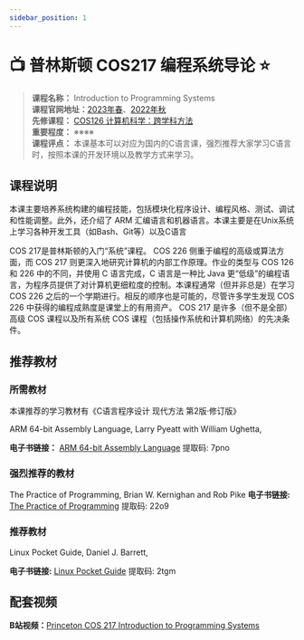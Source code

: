 ```yaml
---
sidebar_position: 1
---
```


# 📺 普林斯顿 COS217 编程系统导论 ⭐️

>**课程名称：** Introduction to Programming Systems  
**课程官网地址：**[2023年春](https://www.cs.princeton.edu/courses/archive/spring23/cos217/)、[2022年秋](https://www.cs.princeton.edu/courses/archive/fall22/cos217/)   
**先修课程：** [COS126 计算机科学：跨学科方法](https://hackway.org/docs/cs/freshman/first/cos126)     
**重要程度：** ※※※※       
**课程评点：** 本课基本可以对应为国内的C语言课，强烈推荐大家学习C语言时，按照本课的开发环境以及教学方式来学习。

## 课程说明
本课主要培养系统构建的编程技能，包括模块化程序设计、编程风格、测试、调试和性能调整。此外，还介绍了 ARM 汇编语言和机器语言。本课主要是在Unix系统上学习各种开发工具（如Bash、Git等）以及C语言

COS 217是普林斯顿的入门“系统”课程。 COS 226 侧重于编程的高级或算法方面，而 COS 217 则更深入地研究计算机的内部工作原理。作业的类型与 COS 126 和 226 中的不同，并使用 C 语言完成，C 语言是一种比 Java 更“低级”的编程语言，为程序员提供了对计算机更细粒度的控制。本课程通常（但并非总是）在学习 COS 226 之后的一个学期进行。相反的顺序也是可能的，尽管许多学生发现 COS 226 中获得的编程成熟度是课堂上的有用资产。 COS 217 是许多（但不是全部）高级 COS 课程以及所有系统 COS 课程（包括操作系统和计算机网络）的先决条件。

## 推荐教材
### 所需教材
本课推荐的学习教材有《C语言程序设计 现代方法 第2版·修订版》
<Book img="https://hackweek-1251009918.cos.ap-shanghai.myqcloud.com/hackway/cs/s33927414.jpg" url="https://item.jd.com/10078167184174.html" title="C语言程序设计：现代方法（第2版•修订版）"></Book>

ARM 64-bit Assembly Language, Larry Pyeatt with William Ughetta,

**电子书链接：** [ARM 64-bit Assembly Language](https://pan.baidu.com/s/1MNDBkNaRrT5WZMc3bNsFCw) 提取码: 7pno 

### 强烈推荐的教材
The Practice of Programming, Brian W. Kernighan and Rob Pike
**电子书链接:** [The Practice of Programming](https://pan.baidu.com/s/1WgFqttdxzhLWyqHTZeGMJA) 提取码: 22o9 


### 推荐教材
Linux Pocket Guide, Daniel J. Barrett,

**电子书链接:** [Linux Pocket Guide](https://pan.baidu.com/s/1NwvXQQJFedng_w-BxISZjQ) 提取码: 2tgm 


## 配套视频

**B站视频：**[Princeton COS 217 Introduction to Programming Systems](https://www.bilibili.com/video/BV1AV411a7Sa)


